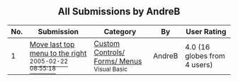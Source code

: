 ﻿<div align="center">

## All Submissions by AndreB

</div>

No.  | Submission | Category | By   | User Rating
---- | ---------- | -------- | ---- | -----------
1 | [Move last top menu to the right<br /><sup>2005-02-22 08:55:18</sup>](https://github.com/Planet-Source-Code/andreb-move-last-top-menu-to-the-right__1-59092) | [Custom Controls/ Forms/  Menus<br /><sup>Visual Basic</sup>](../ByCategory/custom-controls-forms-menus__1-4.md) | AndreB | 4.0 (16 globes from 4 users)
